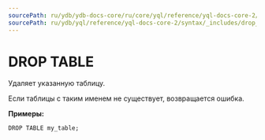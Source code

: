 ```yaml
---
sourcePath: ru/ydb/ydb-docs-core/ru/core/yql/reference/yql-docs-core-2/syntax/_includes/drop_table.md
sourcePath: ru/ydb/yql/reference/yql-docs-core-2/syntax/_includes/drop_table.md
---
```

# DROP TABLE

Удаляет указанную таблицу.

Если таблицы с таким именем не существует, возвращается ошибка. 

**Примеры:**

``` yql
DROP TABLE my_table;
```
